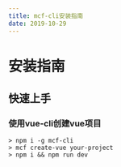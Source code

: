 ```yaml
---
title: mcf-cli安装指南
date: 2019-10-29
---
```


#  安装指南

##  快速上手

###     使用vue-cli创建vue项目

    > npm i -g mcf-cli
    > mcf create-vue your-project
    > npm i && npm run dev
